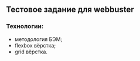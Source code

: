 ## Тестовое задание для webbuster
### Технологии:
- методология БЭМ;
- flexbox вёрстка;
- grid вёрстка.
